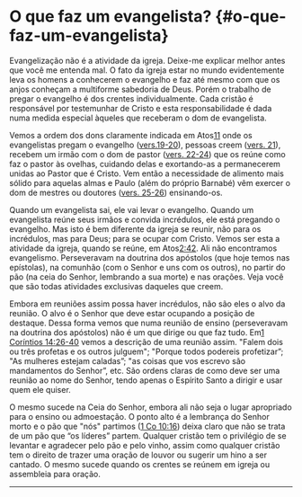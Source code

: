 # O que faz um evangelista? {#o-que-faz-um-evangelista}

Evangelização não é a atividade da igreja. Deixe-me explicar melhor antes que você me entenda mal. O fato da igreja estar no mundo evidentemente leva os homens a conhecerem o evangelho e faz até mesmo com que os anjos conheçam a multiforme sabedoria de Deus. Porém o trabalho de pregar o evangelho é dos crentes individualmente. Cada cristão é responsável por testemunhar de Cristo e esta responsabilidade é dada numa medida especial àqueles que receberam o dom de evangelista.

Vemos a ordem dos dons claramente indicada em Atos[11](http://bibliaonline.com.br/acf/atos/11) onde os evangelistas pregam o evangelho ([vers.19-20](http://bibliaonline.com.br/acf/atos/11/19-20)), pessoas creem ([vers. 21](http://bibliaonline.com.br/acf/atos/11/21)), recebem um irmão com o dom de pastor ([vers. 22-24](http://bibliaonline.com.br/acf/atos/11/22-24)) que os reúne como faz o pastor às ovelhas, cuidando delas e exortando-as a permanecerem unidas ao Pastor que é Cristo. Vem então a necessidade de alimento mais sólido para aquelas almas e Paulo (além do próprio Barnabé) vêm exercer o dom de mestres ou doutores ([vers. 25-26](http://bibliaonline.com.br/acf/atos/11/25-26)) ensinando-os.

Quando um evangelista sai, ele vai levar o evangelho. Quando um evangelista reúne seus irmãos e convida incrédulos, ele está pregando o evangelho. Mas isto é bem diferente da igreja se reunir, não para os incrédulos, mas para Deus; para se ocupar com Cristo. Vemos ser esta a atividade da igreja, quando se reúne, em Atos[2:42](http://bibliaonline.com.br/acf/atos/2/42). Ali não encontramos evangelismo. Perseveravam na doutrina dos apóstolos (que hoje temos nas epístolas), na comunhão (com o Senhor e uns com os outros), no partir do pão (na ceia do Senhor, lembrando a sua morte) e nas orações. Veja você que são todas atividades exclusivas daqueles que creem.

Embora em reuniões assim possa haver incrédulos, não são eles o alvo da reunião. O alvo é o Senhor que deve estar ocupando a posição de destaque. Dessa forma vemos que numa reunião de ensino (perseveravam na doutrina dos apóstolos) não é um que dirige ou que faz tudo. Em[1 Coríntios 14:26-40](http://bibliaonline.com.br/acf/1co/14/26-40) vemos a descrição de uma reunião assim. &quot;Falem dois ou três profetas e os outros julguem&quot;; &quot;Porque todos podereis profetizar”; &quot;As mulheres estejam caladas”; &quot;as coisas que vos escrevo são mandamentos do Senhor”, etc. São ordens claras de como deve ser uma reunião ao nome do Senhor, tendo apenas o Espírito Santo a dirigir e usar quem ele quiser.

O mesmo sucede na Ceia do Senhor, embora ali não seja o lugar apropriado para o ensino ou admoestação. O ponto alto é a lembrança do Senhor morto e o pão que &quot;nós&quot; partimos ([1 Co 10:16](http://bibliaonline.com.br/acf/1co/10/16)) deixa claro que não se trata de um pão que “os líderes” partem. Qualquer cristão tem o privilégio de se levantar e agradecer pelo pão e pelo vinho, assim como qualquer cristão tem o direito de trazer uma oração de louvor ou sugerir um hino a ser cantado. O mesmo sucede quando os crentes se reúnem em igreja ou assembleia para oração.

*****